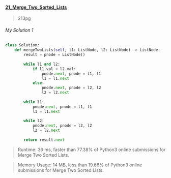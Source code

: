 #### [21_Merge_Two_Sorted_Lists](https://leetcode.com/problems/merge-two-sorted-lists/)
> 213pg


###### My Solution 1
```python
class Solution:
    def mergeTwoLists(self, l1: ListNode, l2: ListNode) -> ListNode:
        result = pnode = ListNode()
        
        while l1 and l2:
            if l1.val < l2.val:
                pnode.next, pnode = l1, l1
                l1 = l1.next
            else:
                pnode.next, pnode = l2, l2
                l2 = l2.next
                
        while l1:
            pnode.next, pnode = l1, l1
            l1 = l1.next
        
        while l2:
            pnode.next, pnode = l2, l2
            l2 = l2.next
            
        return result.next
```

> Runtime: 36 ms, faster than 77.38% of Python3 online submissions for Merge Two Sorted Lists.

> Memory Usage: 14 MB, less than 19.66% of Python3 online submissions for Merge Two Sorted Lists.

